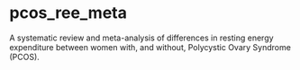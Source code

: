 # pcos_ree_meta
A systematic review and meta-analysis of differences in resting energy expenditure between women with, and without, Polycystic Ovary Syndrome (PCOS).

